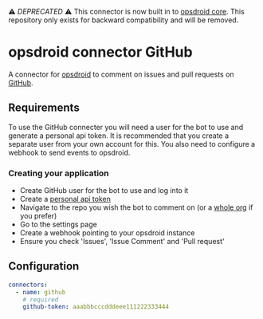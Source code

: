 ⚠️ *DEPRECATED* ⚠️ This connector is now built in to [opsdroid core](https://opsdroid.readthedocs.io/en/stable/connectors/github/). This repository only exists for backward compatibility and will be removed.

# opsdroid connector GitHub

A connector for [opsdroid](https://github.com/opsdroid/opsdroid) to comment on issues and pull requests on [GitHub](https://github.com).

## Requirements

To use the GitHub connecter you will need a user for the bot to use and generate a personal api token. It is recommended that you create a separate user from your own account for this. You also need to configure a webhook to send events to opsdroid.

### Creating your application
 * Create GitHub user for the bot to use and log into it
 * Create a [personal api token](https://github.com/blog/1509-personal-api-tokens)
 * Navigate to the repo you wish the bot to comment on (or a [whole org](https://github.com/blog/1933-introducing-organization-webhooks) if you prefer)
 * Go to the settings page
 * Create a webhook pointing to your opsdroid instance
 * Ensure you check 'Issues', 'Issue Comment' and 'Pull request'

## Configuration

```yaml
connectors:
  - name: github
    # required
    github-token: aaabbbcccdddeee111222333444
```
